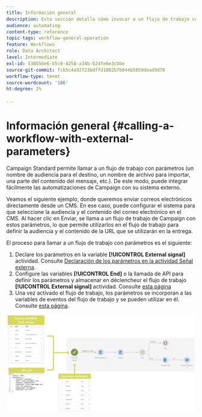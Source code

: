 ```yaml
---
title: Información general
description: Esta sección detalla cómo invocar a un flujo de trabajo con parámetros externos.
audience: automating
content-type: reference
topic-tags: workflow-general-operation
feature: Workflows
role: Data Architect
level: Intermediate
exl-id: 538056e6-b5c0-4258-a34b-524fe6e3cbbe
source-git-commit: fcb5c4a92f23bdffd1082b7b044b5859dead9d70
workflow-type: tm+mt
source-wordcount: '186'
ht-degree: 2%

---
```


# Información general {#calling-a-workflow-with-external-parameters}

Campaign Standard permite llamar a un flujo de trabajo con parámetros (un nombre de audiencia para el destino, un nombre de archivo para importar, una parte del contenido del mensaje, etc.). De este modo, puede integrar fácilmente las automatizaciones de Campaign con su sistema externo.

Veamos el siguiente ejemplo, donde queremos enviar correos electrónicos directamente desde un CMS. En ese caso, puede configurar el sistema para que seleccione la audiencia y el contenido del correo electrónico en el CMS. Al hacer clic en Enviar, se llama a un flujo de trabajo de Campaign con estos parámetros, lo que permite utilizarlos en el flujo de trabajo para definir la audiencia y el contenido de la URL que se utilizarán en la entrega.

El proceso para llamar a un flujo de trabajo con parámetros es el siguiente:

1. Declare los parámetros en la variable **[!UICONTROL External signal]** actividad. Consulte [Declaración de los parámetros en la actividad Señal externa](../../automating/using/declaring-parameters-external-signal.md).
1. Configure las variables **[!UICONTROL End]** o la llamada de API para definir los parámetros y almacenar en déclencheur el flujo de trabajo **[!UICONTROL External signal]** actividad. Consulte [esta página](../../automating/using/defining-parameters-calling-workflow.md)
1. Una vez activado el flujo de trabajo, los parámetros se incorporan a las variables de eventos del flujo de trabajo y se pueden utilizar en él. Consulte [esta página](../../automating/using/customizing-workflow-external-parameters.md).

![](assets/extsignal_process.png)
